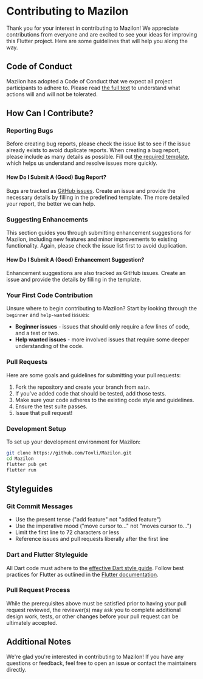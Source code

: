 # Contributing to Mazilon

Thank you for your interest in contributing to Mazilon! We appreciate contributions from everyone and are excited to see your ideas for improving this Flutter project. Here are some guidelines that will help you along the way.

## Code of Conduct

Mazilon has adopted a Code of Conduct that we expect all project participants to adhere to. Please read [the full text](./CODE_OF_CONDUCT.md) to understand what actions will and will not be tolerated.

## How Can I Contribute?

### Reporting Bugs

Before creating bug reports, please check the issue list to see if the issue already exists to avoid duplicate reports. When creating a bug report, please include as many details as possible. Fill out [the required template](.github/ISSUE_TEMPLATE/bug_report.md), which helps us understand and resolve issues more quickly.

#### How Do I Submit A (Good) Bug Report?

Bugs are tracked as [GitHub issues](https://github.com/Tovli/Mazilon/issues). Create an issue and provide the necessary details by filling in the predefined template. The more detailed your report, the better we can help.

### Suggesting Enhancements

This section guides you through submitting enhancement suggestions for Mazilon, including new features and minor improvements to existing functionality. Again, please check the issue list first to avoid duplication.

#### How Do I Submit A (Good) Enhancement Suggestion?

Enhancement suggestions are also tracked as GitHub issues. Create an issue and provide the details by filling in the template.

### Your First Code Contribution

Unsure where to begin contributing to Mazilon? Start by looking through the `beginner` and `help-wanted` issues:

- **Beginner issues** - issues that should only require a few lines of code, and a test or two.
- **Help wanted issues** - more involved issues that require some deeper understanding of the code.

### Pull Requests

Here are some goals and guidelines for submitting your pull requests:

1. Fork the repository and create your branch from `main`.
2. If you've added code that should be tested, add those tests.
3. Make sure your code adheres to the existing code style and guidelines.
4. Ensure the test suite passes.
5. Issue that pull request!

### Development Setup

To set up your development environment for Mazilon:

```bash
git clone https://github.com/Tovli/Mazilon.git
cd Mazilon
flutter pub get
flutter run
```

## Styleguides

### Git Commit Messages

- Use the present tense ("add feature" not "added feature")
- Use the imperative mood ("move cursor to..." not "moves cursor to...")
- Limit the first line to 72 characters or less
- Reference issues and pull requests liberally after the first line

### Dart and Flutter Styleguide

All Dart code must adhere to the [effective Dart style guide](https://dart.dev/guides/language/effective-dart/style). Follow best practices for Flutter as outlined in the [Flutter documentation](https://flutter.dev/docs).

### Pull Request Process

While the prerequisites above must be satisfied prior to having your pull request reviewed, the reviewer(s) may ask you to complete additional design work, tests, or other changes before your pull request can be ultimately accepted.

## Additional Notes

We're glad you're interested in contributing to Mazilon! If you have any questions or feedback, feel free to open an issue or contact the maintainers directly.
